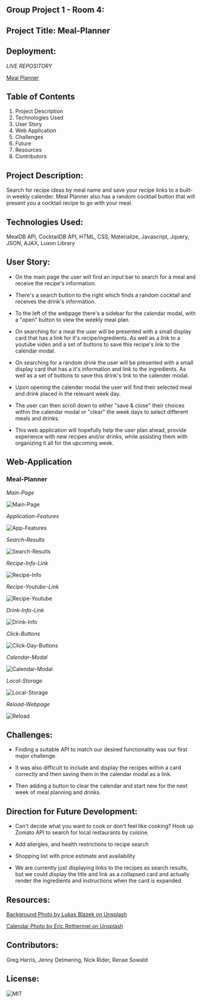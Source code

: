 ## Group Project 1 - Room 4:
## Project Title: Meal-Planner

## Deployment:

*LIVE REPOSITORY*

<a href="https://rsowald.github.io/MealPlanner/">Meal Planner<a>

## Table of Contents

1) Project Description
2) Technologies Used
3) User Story
4) Web Application
5) Challenges
6) Future 
7) Resources
8) Contributors

## Project Description:
Search for recipe ideas by meal name and save your recipe links to a built-in weekly calender. Meal Planner also has a random cocktail button that will present you a cocktail recipe to go with your meal.

## Technologies Used:
MealDB API, CocktailDB API, HTML, CSS, Materialize, Javascript, Jquery, JSON, AJAX, Luxon Library

## User Story:

- On the main page the user will find an input bar to search for a meal and receive the recipe's information.

- There's a search button to the right which finds a random cocktail and receives the drink's information.

- To the left of the webpage there's a sidebar for the calendar modal, with a "open" button to view the weekly meal plan.

- On searching for a meal the user will be presented with a small display card that has a link for it's recipe/ingredients. As well as a link to a youtube video and a set of buttons to save this recipe's link to the calendar modal.

- On searching for a random drink the user will be presented with a small display card that has a it's information and link to the ingredients. As well as a set of buttons to save this drink's link to the calender modal.

- Upon opening the calender modal the user will find their selected meal and drink placed in the relevant week day. 

- The user can then scroll down to either "save & close" their choices within the calendar modal or "clear" the week days to select different meals and drinks. 

- This web application will hopefully help the user plan ahead, provide experience with new recipes and/or drinks, while assisting them with organizing it all for the upcoming week.

## Web-Application
### Meal-Planner

*Main-Page*

![Main-Page](https://user-images.githubusercontent.com/73864182/107625175-c9738600-6c10-11eb-8b37-086a4e0cdcbe.PNG)

*Application-Features*

![App-Features](https://user-images.githubusercontent.com/73864182/107625212-d85a3880-6c10-11eb-9a14-873378b4f056.png)

*Search-Results*

![Search-Results](https://user-images.githubusercontent.com/73864182/107625277-f2941680-6c10-11eb-8864-7425b657b416.PNG)

*Recipe-Info-Link*

![Recipe-Info](https://user-images.githubusercontent.com/73864182/107625476-3850df00-6c11-11eb-918c-01955cd8324f.PNG)

*Recipe-Youtube-Link*

![Recipe-Youtube](https://user-images.githubusercontent.com/73864182/107625535-4dc60900-6c11-11eb-819a-c4d958f516b8.PNG)

*Drink-Info-Link*

![Drink-Info](https://user-images.githubusercontent.com/73864182/107625923-e3619880-6c11-11eb-80c2-05fbc8d80453.PNG)

*Click-Buttons*

![Click-Day-Buttons](https://user-images.githubusercontent.com/73864182/107625341-0b043100-6c11-11eb-8ff0-7ca1a3ba27fa.PNG)

*Calendar-Modal*

![Calendar-Modal](https://user-images.githubusercontent.com/73864182/107626052-13a93700-6c12-11eb-887c-310b192f333e.PNG)

*Local-Storage*

![Local-Storage](https://user-images.githubusercontent.com/73864182/107626177-45220280-6c12-11eb-9010-14d66a12a275.PNG)

*Reload-Webpage*

![Reload](https://user-images.githubusercontent.com/73864182/107626247-5c60f000-6c12-11eb-8274-f91dd9e5cd01.PNG)

## Challenges:
- Finding a suitable API to match our desired functionality was our first major challenge. 

- It was also difficult to include and display the recipes within a card correctly and then saving them in the calendar modal as a link. 

- Then adding a button to clear the calendar and start new for the next week of meal planning and drinks.

## Direction for Future Development:
- Can't decide what you want to cook or don't feel like cooking? Hook up Zomato API to search for local restaurants by cuisine.

- Add allergies, and health restrictions to recipe search

- Shopping list with price estimate and availability

- We are currently just displaying links to the recipes as search results, but we could display the title and link as a collapsed card and actually render the ingredients and instructions when the card is expanded

## Resources:
<a href="https://unsplash.com/@goumbik?utm_source=unsplash&utm_medium=referral&utm_content=creditCopyText/">Background Photo by Lukas Blazek on Unsplash<a>

<a href="https://unsplash.com/@erothermel?utm_source=unsplash&utm_medium=referral&utm_content=creditCopyText/">Calendar Photo by Eric Rothermel on Unsplash</a>

## Contributors:
Greg Harris, Jenny Detmering, Nick Rider, Renae Sowald

## License:
![MIT](LICENSE)
